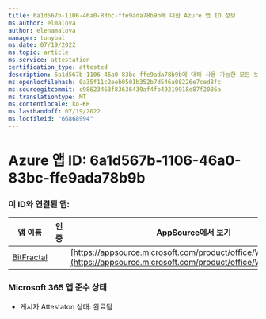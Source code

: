 ```yaml
---
title: 6a1d567b-1106-46a0-83bc-ffe9ada78b9b에 대한 Azure 앱 ID 정보
ms.author: elmalova
author: elenamalova
manager: tonybal
ms.date: 07/19/2022
ms.topic: article
ms.service: attestation
certification_type: attested
description: 6a1d567b-1106-46a0-83bc-ffe9ada78b9b에 대해 사용 가능한 모든 보안 및 규정 준수 정보입니다.
ms.openlocfilehash: 0a35f11c2eeb0501b352b7d546a08226e7ced8fc
ms.sourcegitcommit: c98623463f83636439af4fb49219918e87f2086a
ms.translationtype: MT
ms.contentlocale: ko-KR
ms.lasthandoff: 07/19/2022
ms.locfileid: "66868994"
---
```

# <a name="azure-app-id-6a1d567b-1106-46a0-83bc-ffe9ada78b9b"></a>Azure 앱 ID: 6a1d567b-1106-46a0-83bc-ffe9ada78b9b


### <a name="apps-associated-with-this-id"></a>이 ID와 연결된 앱:
| **앱 이름** | **인증** | **AppSource에서 보기** |
|--------------|---------------|-----------------------|
| [BitFractal](../forward/WA200004172.md) |  | [https://appsource.microsoft.com/product/office/WA200004172](https://appsource.microsoft.com/product/office/WA200004172) |

### <a name="microsoft-365-app-compliance-status"></a>Microsoft 365 앱 준수 상태
- 게시자 Attestaton 상태: 완료됨
